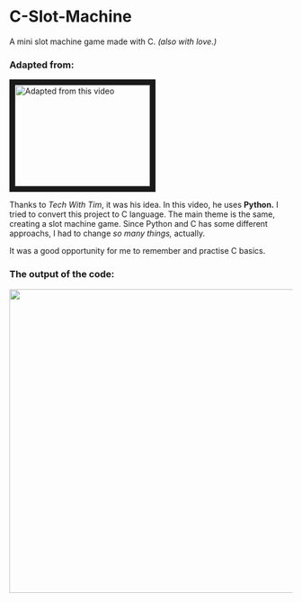 # C-Slot-Machine

A mini slot machine game made with C. _(also with love.)_

### Adapted from:
<a href="http://www.youtube.com/watch?feature=player_embedded&v=th4OBktqK1I" target="_blank"><img src="http://img.youtube.com/vi/th4OBktqK1I/0.jpg" alt="Adapted from this video" width="240" height="180" border="10" /></a>

Thanks to _Tech With Tim_, it was his idea. In this video, he uses **Python.** I tried to convert this project to C language. The main theme is the same, creating a slot machine game. Since Python and C has some different approachs, I had to change _so many things,_ actually.

It was a good opportunity for me to remember and practise C basics.

### The output of the code:
<img src="https://media.giphy.com/media/Wb0lJIvVe11OuGTGDY/giphy.gif" width="540" />

